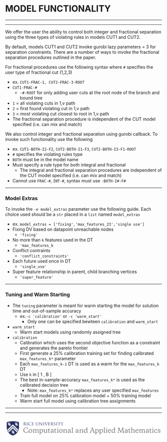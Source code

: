 # MODEL FUNCTIONALITY
***
***
We offer the user the ability to control both integer and fractional separation using the three types of violating rules in models CUT1 and CUT2.

By default, models CUT1 and CUT2 invoke gurobi lazy parameters = 3 for separation constraints. There are a number of ways to invoke the fractional separation procedures outlined in the paper.

For fractional procedures use the following syntax where `#` specifies the user type of fractional cut (1,2,3)
- ex. `CUT1-FRAC-1, CUT2-FRAC-3-ROOT`
- `CUT1-FRAC-#`
  - `-#-ROOT` for only adding user cuts at the root node of the branch and bound tree
- `1` = all violating cuts in 1,v path
- `2` = first found violating cut in 1,v path
- `3` = most violating cut closest to root in 1,v path
- The fractional separation procedure is independent of the CUT model specified (i.e. can mix and match)

We also control integer and fractional separation using gurobi callback. To invoke such functionality use the following
- ex. `CUT1-BOTH-I2-F2`, `CUT2-BOTH-I1-F3`, `CUT2-BOTH-I3-F1-ROOT`
- `#` specifies the violating rules type
- `BOTH` must be in the model name
- Must specify a rule type for both integral and fractional
  - The integral and fractional separation procedures are independent of the CUT model specified (i.e. can mix and match)
- Cannot use `FRAC-#`, `INT-#`, syntax must use `-BOTH-I#-F#`

***
### Model Extras
To invoke the `-e model_extras` parameter use the following guide. Each choice used should be a `str` placed in a `list` named `model_extras`
- ex. `model_extras = ['fixing','max_features_23','single use']`
- Fixing DV based on datapoint unreachable nodes
    - `'fixing'`
- No more than `k` features used in the DT
  - `'max_features_k`
- Conflict contraints
  - `'conflict_constraints'`
- Each future used once in DT
  - `'single_use'`
- Super feature relationship in parent, child branching vertices
  - `'super_feature'`
***
### Tuning and Warm Starting
- The `tuning` parameter is meant for warm starting the model for solution time and out-of-sample accuracy
  - ex.`-c 'calibration'` or `-c 'warm_start'`
    - Only one can be specified bewteen `calibration` and `warm_start`
- `warm_start`
  - Warm start models using randomly assigned tree
- `calibration`
  - Calibration which uses the second objective function as a constraint and generates the pareto frontier
  - First generate a 25% calibration training set for finding calibrated `max_features_k*` parameter
  - Each `max_features_k-1` DT is used as a warm for the `max_features_k` DT
  - Use `k`  in [ 1 , B ]
  - The best in-sample-accuracy `max_features_k*` is used as the calibrated decision tree
    - Note: `max_features_k*` replaces any user specified `max_features`
  - Train full model on 25% calibration model + 50% training model
  - Warm start full model using calibration tree assignments

***
***

![Screenshot](CAAM_logo.png)
